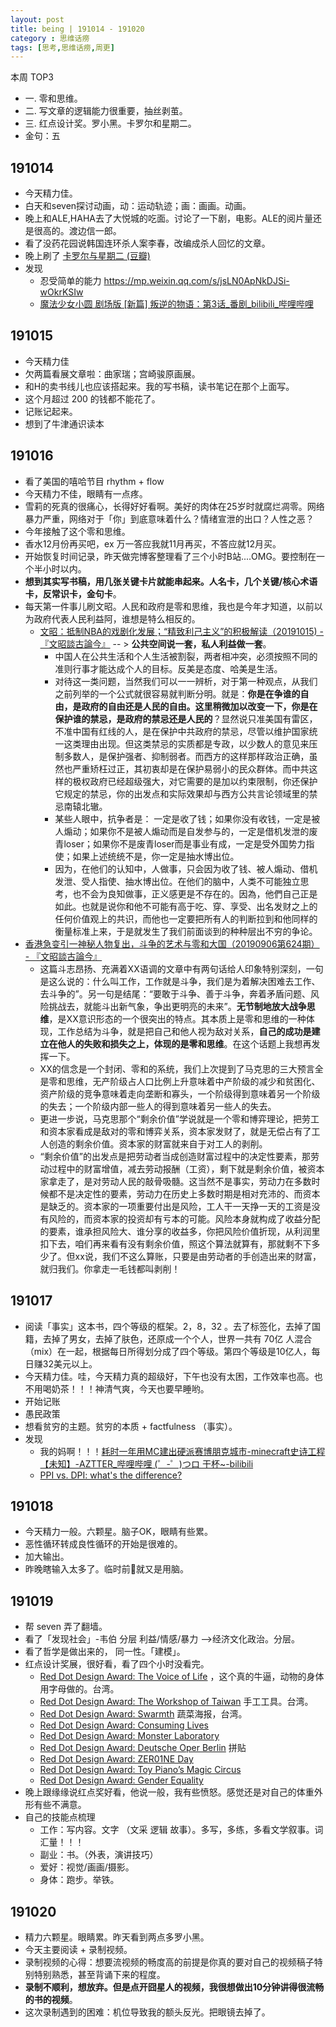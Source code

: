 ```yaml
---
layout: post
title: being | 191014 - 191020
category : 思维话痨
tags: [思考,思维话痨,周更]
---
```


本周 TOP3
- 一. 零和思维。
- 二. 写文章的逻辑能力很重要，抽丝剥茧。
- 三. 红点设计奖。罗小黑。卡罗尔和星期二。
- 金句：五


## 191014
  - 今天精力佳。
  - 白天和seven探讨动画，动：运动轨迹；画：画画。动画。
  - 晚上和ALE,HAHA去了大悦城的吃面。讨论了一下剧，电影。ALE的阅片量还是很高的。渡边信一郎。
  - 看了没药花园说韩国连环杀人案李春，改编成杀人回忆的文章。
  - 晚上刷了 [卡罗尔与星期二 (豆瓣)](https://movie.douban.com/subject/30163813/)
  - 发现
    - 忍受简单的能力 https://mp.weixin.qq.com/s/jsLN0ApNkDJSi-wOkrKSIw
    - [魔法少女小圆 剧场版 \[新篇\] 叛逆的物语：第3话_番剧_bilibili_哔哩哔哩](https://www.bilibili.com/bangumi/play/ep282474)

## 191015
  - 今天精力佳
  - 欠两篇看展文章啦：曲家瑞；宫崎骏原画展。
  - 和H的卖书线儿也应该搭起来。我的写书稿，读书笔记在那个上面写。
  - 这个月超过 200 的钱都不能花了。
  - 记账记起来。
  - 想到了牛津通识读本
  
## 191016
  - 看了美国的嘻哈节目 rhythm + flow
  - 今天精力不佳，眼睛有一点疼。
  - 雪莉的死真的很痛心，长得好好看啊。美好的肉体在25岁时就腐烂凋零。网络暴力严重，网络对于「你」到底意味着什么？情绪宣泄的出口？人性之恶？
  - 今年接触了这个零和思维。
  - 香水12月份再买吧，ex 万一答应我就11月再买，不答应就12月买。
  - 开始恢复时间记录，昨天做完博客整理看了三个小时B站....OMG。要控制在一个半小时以内。
  - **想到其实写书稿，用几张关键卡片就能串起来。人名卡，几个关键/核心术语卡，反常识卡，金句卡**。
  - 每天第一件事儿刷文昭。人民和政府是零和思维，我也是今年才知道，以前以为政府代表人民利益阿，谁想是特么相反的。
    - [文昭：抵制NBA的戏剧化发展；“精致利己主义”的积极解读（20191015) - 『文昭談古論今』](https://www.wenzhao.ca/2019/10/15/%e6%96%87%e6%98%ad%ef%bc%9a%e6%8a%b5%e5%88%b6nba%e7%9a%84%e6%88%8f%e5%89%a7%e5%8c%96%e5%8f%91%e5%b1%95%ef%bc%9b%e7%b2%be%e8%87%b4%e5%88%a9%e5%b7%b1%e4%b8%bb%e4%b9%89%e7%9a%84/)  -- > **公共空间说一套，私人利益做一套**。 
      - 中国人在公共生活和个人生活被割裂，两者相冲突，必须按照不同的准则行事才能达成个人的目标。反美是态度、哈美是生活。
      - 对待这一类问题，当然我们可以一一辨析，对于第一种观点，从我们之前列举的一个公式就很容易就判断分明。就是：**你是在争谁的自由，是政府的自由还是人民的自由。这里稍微加以改变一下，你是在保护谁的禁忌，是政府的禁忌还是人民的**？显然说只准美国有雷区，不准中国有红线的人，是在保护中共政府的禁忌，尽管以维护国家统一这类理由出现。但这类禁忌的实质都是专政，以少数人的意见来压制多数人，是保护强者、抑制弱者。而西方的这样那样政治正确，虽然也严重矫枉过正，其初衷却是在保护易弱小的民众群体。而中共这样的极权政府已经超级强大，对它需要的是加以约束限制，你还保护它规定的禁忌，你的出发点和实际效果却与西方公共言论领域里的禁忌南辕北辙。
      - 某些人眼中，抗争者是： 一定是收了钱；如果你没有收钱，一定是被人煽动；如果你不是被人煽动而是自发参与的，一定是借机发泄的废青loser；如果你不是废青loser而是事业有成，一定是受外国势力指使；如果上述统统不是，你一定是抽水博出位。
      - 因为，在他们的认知中，人做事，只会因为收了钱、被人煽动、借机发泄、受人指使、抽水博出位。在他们的脑中，人类不可能独立思考，也不会为良知做事，正义感更是不存在的。因為，他們自己正是如此。也就是说你和他不可能有高于吃、穿、享受、出名发财之上的任何价值观上的共识，而他也一定要把所有人的判断拉到和他同样的衡量标准上来，于是就发生了我们前面谈到的种种层出不穷的争论。
  - [香港急变引一神秘人物复出，斗争的艺术与零和大国（20190906第624期） - 『文昭談古論今』](https://www.wenzhao.ca/2019/09/06/%e9%a6%99%e6%b8%af%e6%80%a5%e5%8f%98%e5%bc%95%e4%b8%80%e7%a5%9e%e7%a7%98%e4%ba%ba%e7%89%a9%e5%a4%8d%e5%87%ba%ef%bc%8c%e6%96%97%e4%ba%89%e7%9a%84%e8%89%ba%e6%9c%af%e4%b8%8e%e9%9b%b6%e5%92%8c%e5%a4%a7/)
    - 这篇斗志昂扬、充满着XX语调的文章中有两句话给人印象特别深刻，一句是这么说的：什么叫工作，工作就是斗争，我们是为着解决困难去工作、去斗争的”。另一句是结尾：“要敢于斗争、善于斗争，奔着矛盾问题、风险挑战去，就能斗出新气象，争出更明亮的未来”。**无节制地放大战争思维**，是XX意识形态的一个很突出的特点。其本质上是零和思维的一种体现，工作总结为斗争，就是把自己和他人视为敌对关系，**自己的成功是建立在他人的失败和损失之上，体现的是零和思维**。在这个话题上我想再发挥一下。
    - XX的信念是一个封闭、零和的系统，我们上次提到了马克思的三大预言全是零和思维，无产阶级占人口比例上升意味着中产阶级的减少和贫困化、资产阶级的竞争意味着走向垄断和寡头，一个阶级得到意味着另一个阶级的失去；一个阶级内部一些人的得到意味着另一些人的失去。
    - 更进一步说，马克思那个“剩余价值”学说就是一个零和博弈理论，把劳工和资本家看成是敌对的零和博弈关系，资本家发财了，就是无偿占有了工人创造的剩余价值。资本家的财富就来自于对工人的剥削。
    - “剩余价值”的出发点是把劳动者当成创造财富过程中的决定性要素，那劳动过程中的财富增值，减去劳动报酬（工资），剩下就是剩余价值，被资本家拿走了，是对劳动人民的敲骨吸髓。这当然不是事实，劳动力在多数时候都不是决定性的要素，劳动力在历史上多数时期是相对充沛的、而资本是缺乏的。资本家的一项重要付出是风险，工人干一天挣一天的工资是没有风险的，而资本家的投资却有亏本的可能。风险本身就构成了收益分配的要素，谁承担风险大、谁分享的收益多，你把风险价值折现，从利润里扣下去，咱们再来看有没有剩余价值，照这个算法就算有，那就剩不下多少了。但xx说，我们不这么算账，只要是由劳动者的手创造出来的财富，就归我们。你拿走一毛钱都叫剥削！
    
##  191017
  - 阅读「事实」这本书，四个等级的框架。2，8，32 。去了标签化，去掉了国籍，去掉了男女，去掉了肤色，还原成一个个人，世界一共有 70亿 人混合（mix）在一起，根据每日所得划分成了四个等级。第四个等级是10亿人，每日赚32美元以上。 
  - 今天精力佳。哇，今天精力真的超级好，下午也没有太困，工作效率也高。也不用喝奶茶！！！神清气爽，今天也要早睡哟。
  - 开始记账
  - 愚民政策
  - 想看贫穷的主题。贫穷的本质 + factfulness （事实）。
  - 发现
    - 我的妈啊！！！[耗时一年用MC建出硬派赛博朋克城市-minecraft史诗工程【未知】-AZTTER_哔哩哔哩 (゜-゜)つロ 干杯~-bilibili](https://www.bilibili.com/video/av39715823/?spm_id_from=333.788.videocard.0)
    - [PPI vs. DPI: what's the difference?](https://99designs.com/blog/tips/ppi-vs-dpi-whats-the-difference/)
    
##  191018
  - 今天精力一般。六颗星。脑子OK，眼睛有些累。
  - 恶性循环转成良性循环的开始是很难的。
  - 加大输出。
  - 昨晚瞎输入太多了。临时前📖就又是用脑。
  
## 191019
  - 帮 seven 弄了翻墙。
  - 看了「发现社会」-韦伯 分层 利益/情感/暴力 -->经济文化政治。分层。
  - 看了哲学是做出来的， 同一性。「建模」。
  - 红点设计奖展，很好看，看了四个小时没看完。
    - [Red Dot Design Award: The Voice of Life](https://www.red-dot.org/project/the-voice-of-life-25748) ，这个真的牛逼，动物的身体用字母做的。台湾。
    - [Red Dot Design Award: The Workshop of Taiwan](https://www.red-dot.org/project/the-workshop-of-taiwan-25481) 手工工具。台湾。
    - [Red Dot Design Award: Swarmth](https://www.red-dot.org/project/swarmth-25701) 蔬菜海报，台湾。
    - [Red Dot Design Award: Consuming Lives](https://www.red-dot.org/project/consuming-lives-25709) 
    - [Red Dot Design Award: Monster Laboratory](https://www.red-dot.org/project/monster-laboratory-25699)
    - [Red Dot Design Award: Deutsche Oper Berlin](https://www.red-dot.org/project/deutsche-oper-berlin-25460) 拼贴
    - [Red Dot Design Award: ZER01NE Day](https://www.red-dot.org/project/zer01ne-day-25772)
    - [Red Dot Design Award: Toy Piano’s Magic Circus](https://www.red-dot.org/project/toy-pianos-magic-circus-25765)
    - [Red Dot Design Award: Gender Equality](https://www.red-dot.org/project/gender-equality-25752)
  - 晚上跟缘缘说红点奖好看，他说一般，我有些愤怒。感觉还是对自己的体重外形有些不满意。
  - 自己的技能点梳理 
    - 工作：写内容。文字 （文采 逻辑 故事）。多写，多练，多看文学叙事。词汇量！！！
    - 副业：书。（外表，演讲技巧）
    - 爱好：视觉/画画/摄影。
    - 身体：跑步。举铁。
    
## 191020
  - 精力六颗星。眼睛累。昨天看到两点多罗小黑。
  - 今天主要阅读 + 录制视频。
  - 录制视频的心得：想要流视频的畅度高的前提是你真的要对自己的视频稿子特别特别熟悉，甚至背诵下来的程度。
  - **录制不顺利，想放弃。但是点开囧星人的视频，我很想做出10分钟讲得很流畅的书的视频**。
  - 这次录制遇到的困难：机位导致我的额头反光。把眼镜去掉了。
